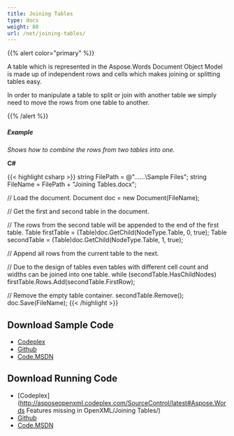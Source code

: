 ```yaml
---
title: Joining Tables
type: docs
weight: 80
url: /net/joining-tables/
---
```


{{% alert color="primary" %}} 

A table which is represented in the Aspose.Words Document Object Model is made up of independent rows and cells which makes joining or splitting tables easy.

In order to manipulate a table to split or join with another table we simply need to move the rows from one table to another.

{{% /alert %}} 

##### Example

*Shows how to combine the rows from two tables into one.*

**C#**

{{< highlight csharp >}}
string FilePath = @"..\..\..\Sample Files\";
string FileName = FilePath + "Joining Tables.docx";

// Load the document.
Document doc = new Document(FileName);

// Get the first and second table in the document.

// The rows from the second table will be appended to the end of the first table.
Table firstTable = (Table)doc.GetChild(NodeType.Table, 0, true);
Table secondTable = (Table)doc.GetChild(NodeType.Table, 1, true);

// Append all rows from the current table to the next.

// Due to the design of tables even tables with different cell count and widths can be joined into one table.
while (secondTable.HasChildNodes)
    firstTable.Rows.Add(secondTable.FirstRow);

// Remove the empty table container.
secondTable.Remove();
doc.Save(FileName);
{{< /highlight >}}

## Download Sample Code

- [Codeplex](https://asposeopenxml.codeplex.com/releases/view/617779)
- [Github](https://github.com/aspose-words/Aspose.Words-for-.NET/releases/tag/MissingFeaturesofOpenXMLWordsv1.1)
- [Code.MSDN](https://code.msdn.microsoft.com/Missing-Features-in-6a2c882b)

## Download Running Code

- [Codeplex](http://asposeopenxml.codeplex.com/SourceControl/latest#Aspose.Words Features missing in OpenXML/Joining Tables/)
- [Github](https://github.com/aspose-words/Aspose.Words-for-.NET/tree/master/Plugins/Aspose.Words%20Vs%20OpenXML%20Words/OpenXMLMissingFeatures/Joining%20Tables)
- [Code.MSDN](https://code.msdn.microsoft.com/Missing-Features-in-6a2c882b/view/SourceCode#content)

